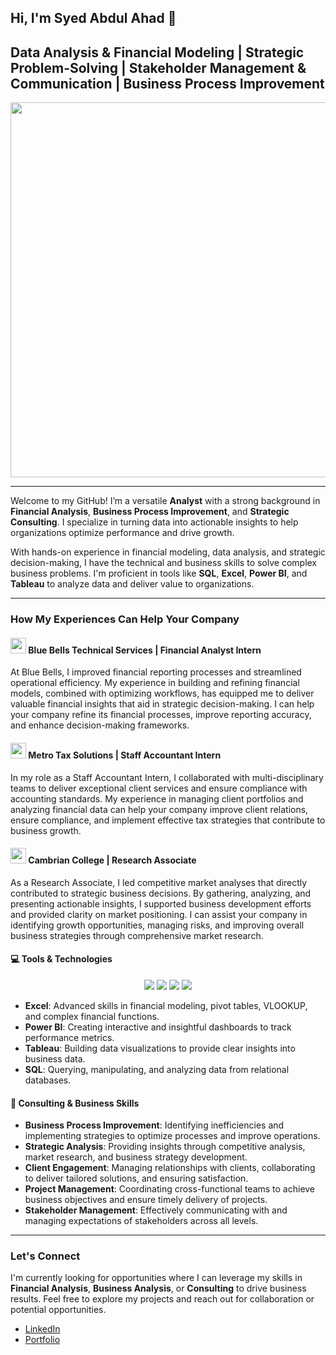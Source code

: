 ## Hi, I'm Syed Abdul Ahad 👋

## Data Analysis & Financial Modeling | Strategic Problem-Solving | Stakeholder Management & Communication | Business Process Improvement

<div align="center">
  <img src="https://media.giphy.com/media/fwbzI2kV3Qrlpkh59e/giphy.gif" width="600"/>
</div>

---

Welcome to my GitHub! I’m a versatile **Analyst** with a strong background in **Financial Analysis**, **Business Process Improvement**, and **Strategic Consulting**. I specialize in turning data into actionable insights to help organizations optimize performance and drive growth.

With hands-on experience in financial modeling, data analysis, and strategic decision-making, I have the technical and business skills to solve complex business problems. I'm proficient in tools like **SQL**, **Excel**, **Power BI**, and **Tableau** to analyze data and deliver value to organizations.

---

### How My Experiences Can Help Your Company

#### <img src="https://img.icons8.com/office/40/000000/money-bag.png" width="25"/> **Blue Bells Technical Services** | Financial Analyst Intern
At Blue Bells, I improved financial reporting processes and streamlined operational efficiency. My experience in building and refining financial models, combined with optimizing workflows, has equipped me to deliver valuable financial insights that aid in strategic decision-making. I can help your company refine its financial processes, improve reporting accuracy, and enhance decision-making frameworks.

#### <img src="https://img.icons8.com/office/40/000000/accounting.png" width="25"/> **Metro Tax Solutions** | Staff Accountant Intern
In my role as a Staff Accountant Intern, I collaborated with multi-disciplinary teams to deliver exceptional client services and ensure compliance with accounting standards. My experience in managing client portfolios and analyzing financial data can help your company improve client relations, ensure compliance, and implement effective tax strategies that contribute to business growth.

#### <img src="https://img.icons8.com/color/48/000000/business-report.png" width="25"/> **Cambrian College** | Research Associate
As a Research Associate, I led competitive market analyses that directly contributed to strategic business decisions. By gathering, analyzing, and presenting actionable insights, I supported business development efforts and provided clarity on market positioning. I can assist your company in identifying growth opportunities, managing risks, and improving overall business strategies through comprehensive market research.


#### 💻 **Tools & Technologies**  
<div align="center">
  <img src="https://img.icons8.com/color/48/000000/microsoft-excel-2019.png"/>  
  <img src="https://img.icons8.com/color/48/000000/power-bi.png"/>
  <img src="https://img.icons8.com/color/48/000000/tableau-software.png"/>
  <img src="https://img.icons8.com/color/48/000000/sql.png"/>
</div>

- **Excel**: Advanced skills in financial modeling, pivot tables, VLOOKUP, and complex financial functions.
- **Power BI**: Creating interactive and insightful dashboards to track performance metrics.
- **Tableau**: Building data visualizations to provide clear insights into business data.
- **SQL**: Querying, manipulating, and analyzing data from relational databases.

#### 🧠 **Consulting & Business Skills**  
- **Business Process Improvement**: Identifying inefficiencies and implementing strategies to optimize processes and improve operations.
- **Strategic Analysis**: Providing insights through competitive analysis, market research, and business strategy development.
- **Client Engagement**: Managing relationships with clients, collaborating to deliver tailored solutions, and ensuring satisfaction.
- **Project Management**: Coordinating cross-functional teams to achieve business objectives and ensure timely delivery of projects.
- **Stakeholder Management**: Effectively communicating with and managing expectations of stakeholders across all levels.

---

### Let's Connect

I'm currently looking for opportunities where I can leverage my skills in **Financial Analysis**, **Business Analysis**, or **Consulting** to drive business results. Feel free to explore my projects and reach out for collaboration or potential opportunities.

- [LinkedIn](https://www.linkedin.com/in/syed-abdul-ahad19)
- [Portfolio](https://syedabdulahad1910.github.io)


